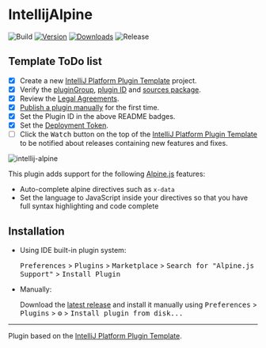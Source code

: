 # IntellijAlpine

![Build](https://github.com/inxilpro/IntellijAlpine/workflows/Build/badge.svg)
[![Version](https://img.shields.io/jetbrains/plugin/v/15251-alpine-js-support.svg)](https://plugins.jetbrains.com/plugin/15251-alpine-js-support)
[![Downloads](https://img.shields.io/jetbrains/plugin/d/15251-alpine-js-support.svg)](https://plugins.jetbrains.com/plugin/15251-alpine-js-support)
![Release](https://github.com/inxilpro/IntellijAlpine/workflows/Release/badge.svg)

## Template ToDo list
- [x] Create a new [IntelliJ Platform Plugin Template][template] project.
- [x] Verify the [pluginGroup](/gradle.properties), [plugin ID](/src/main/resources/META-INF/plugin.xml) and [sources package](/src/main/kotlin).
- [x] Review the [Legal Agreements](https://plugins.jetbrains.com/docs/marketplace/legal-agreements.html).
- [x] [Publish a plugin manually](https://www.jetbrains.org/intellij/sdk/docs/basics/getting_started/publishing_plugin.html) for the first time.
- [x] Set the Plugin ID in the above README badges.
- [x] Set the [Deployment Token](https://plugins.jetbrains.com/docs/marketplace/plugin-upload.html).
- [ ] Click the <kbd>Watch</kbd> button on the top of the [IntelliJ Platform Plugin Template][template] to be notified about releases containing new features and fixes.

<!-- Plugin description -->
![intellij-alpine](https://user-images.githubusercontent.com/21592/97035246-0b7a9e00-1534-11eb-9722-2492f380eca3.gif)

This plugin adds support for the following [Alpine.js](https://github.com/alpinejs/alpine) features:

- Auto-complete alpine directives such as `x-data`
- Set the language to JavaScript inside your directives so that you have full
  syntax highlighting and code complete

<!-- Plugin description end -->

## Installation

- Using IDE built-in plugin system:
  
  <kbd>Preferences</kbd> > <kbd>Plugins</kbd> > <kbd>Marketplace</kbd> > <kbd>Search for "Alpine.js Support"</kbd> >
  <kbd>Install Plugin</kbd>
  
- Manually:

  Download the [latest release](https://github.com/inxilpro/IntellijAlpine/releases/latest) and install it manually using
  <kbd>Preferences</kbd> > <kbd>Plugins</kbd> > <kbd>⚙️</kbd> > <kbd>Install plugin from disk...</kbd>


---
Plugin based on the [IntelliJ Platform Plugin Template][template].

[template]: https://github.com/JetBrains/intellij-platform-plugin-template
